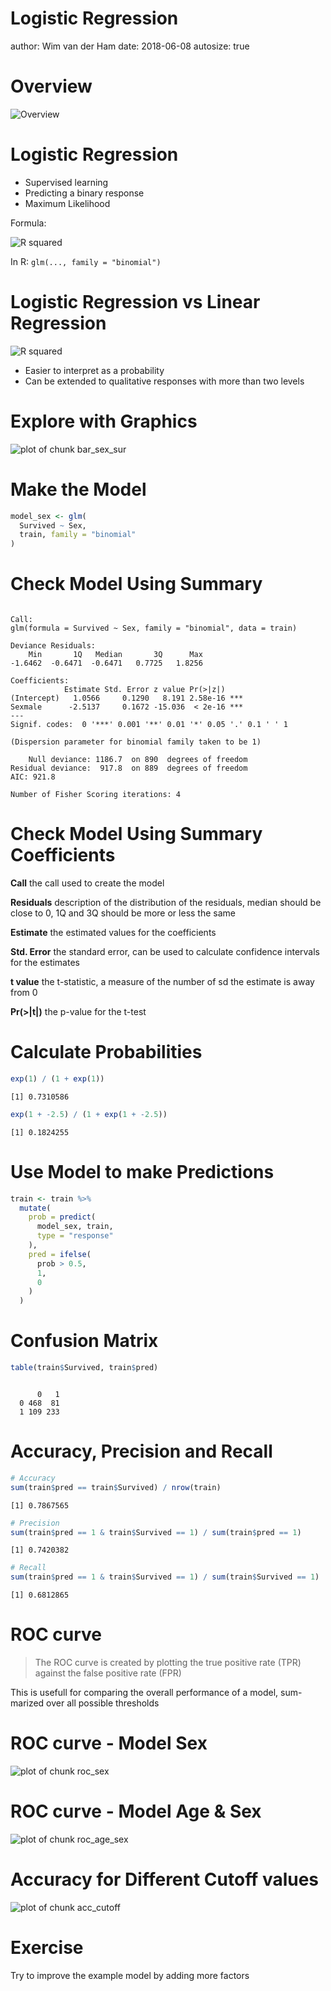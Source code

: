

Logistic Regression
========================================================
author: Wim van der Ham
date: 2018-06-08
autosize: true

Overview
========================================================

![Overview](./model_schema.jpg)

Logistic Regression
========================================================

- Supervised learning
- Predicting a binary response
- Maximum Likelihood

Formula:

![R squared](./formula.jpg)

In R: `glm(..., family = "binomial")`

Logistic Regression vs Linear Regression
========================================================

![R squared](./lm_vs_lg.jpg)

- Easier to interpret as a probability
- Can be extended to qualitative responses with more than two levels

Explore with Graphics
========================================================

![plot of chunk bar_sex_sur](log_reg-figure/bar_sex_sur-1.png)

Make the Model
========================================================


```r
model_sex <- glm(
  Survived ~ Sex, 
  train, family = "binomial"
) 
```

Check Model Using Summary
========================================================


```

Call:
glm(formula = Survived ~ Sex, family = "binomial", data = train)

Deviance Residuals: 
    Min       1Q   Median       3Q      Max  
-1.6462  -0.6471  -0.6471   0.7725   1.8256  

Coefficients:
            Estimate Std. Error z value Pr(>|z|)    
(Intercept)   1.0566     0.1290   8.191 2.58e-16 ***
Sexmale      -2.5137     0.1672 -15.036  < 2e-16 ***
---
Signif. codes:  0 '***' 0.001 '**' 0.01 '*' 0.05 '.' 0.1 ' ' 1

(Dispersion parameter for binomial family taken to be 1)

    Null deviance: 1186.7  on 890  degrees of freedom
Residual deviance:  917.8  on 889  degrees of freedom
AIC: 921.8

Number of Fisher Scoring iterations: 4
```

Check Model Using Summary Coefficients
========================================================

**Call** the call used to create the model

**Residuals** description of the distribution of the residuals, median should be close to 0, 1Q and 3Q should be more or less the same

**Estimate** the estimated values for the coefficients

**Std. Error** the standard error, can be used to calculate confidence intervals for the estimates

**t value** the t-statistic, a measure of the number of sd the estimate is away from 0

**Pr(>|t|)** the p-value for the t-test

Calculate Probabilities
========================================================


```r
exp(1) / (1 + exp(1))
```

```
[1] 0.7310586
```

```r
exp(1 + -2.5) / (1 + exp(1 + -2.5))
```

```
[1] 0.1824255
```

<!-- Check Model Using Summary Coefficients -->
<!-- ======================================================== -->

<!-- **Null deviance** how well the Null model fits the data -->

<!-- **Residual deviance** how well the proposed model fits the data -->

<!-- ```{r} -->
<!-- p_value <- pchisq( -->
<!--   1186.7 - 917.8, 1,  -->
<!--   lower.tail = FALSE -->
<!-- ) -->
<!-- p_value -->
<!-- ``` -->

Use Model to make Predictions
========================================================


```r
train <- train %>%
  mutate(
    prob = predict(
      model_sex, train,
      type = "response"
    ),
    pred = ifelse(
      prob > 0.5, 
      1, 
      0
    )
  )
```

Confusion Matrix 
========================================================


```r
table(train$Survived, train$pred)
```

```
   
      0   1
  0 468  81
  1 109 233
```

Accuracy, Precision and Recall
========================================================


```r
# Accuracy
sum(train$pred == train$Survived) / nrow(train)
```

```
[1] 0.7867565
```

```r
# Precision
sum(train$pred == 1 & train$Survived == 1) / sum(train$pred == 1)
```

```
[1] 0.7420382
```

```r
# Recall
sum(train$pred == 1 & train$Survived == 1) / sum(train$Survived == 1)
```

```
[1] 0.6812865
```

ROC curve
========================================================

> The ROC curve is created by plotting the true positive rate (TPR) against the false positive rate (FPR)

This is usefull for comparing the overall performance of a model, sum-
marized over all possible thresholds

ROC curve - Model Sex
========================================================

![plot of chunk roc_sex](log_reg-figure/roc_sex-1.png)

ROC curve - Model Age & Sex
========================================================

![plot of chunk roc_age_sex](log_reg-figure/roc_age_sex-1.png)

Accuracy for Different Cutoff values
========================================================

![plot of chunk acc_cutoff](log_reg-figure/acc_cutoff-1.png)

Exercise
========================================================

Try to improve the example model by adding more factors
